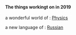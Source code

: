 #### The things workingt on in 2019

a wonderful world of : [Physics](https://github.com/AAAlimjan/ComingBack/blob/master/Physics/READM.md)

a new language of : [Russian](https://github.com/AAAlimjan/ComingBack/blob/master/Studying%20Russian/1.md/)
            
